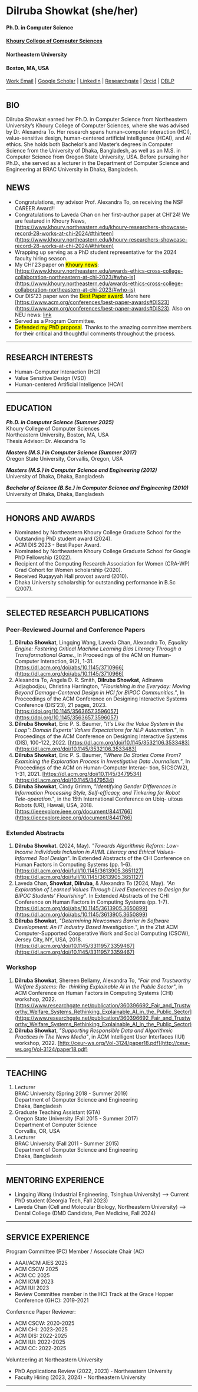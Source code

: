 # Dilruba Showkat (she/her)
#### Ph.D. in Computer Science
#### [Khoury College of Computer Sciences](https://www.khoury.northeastern.edu/people/dilruba-showkat/)
#### Northeastern University
#### Boston, MA, USA

<!-- ![title](Images/IMG_3267.jpg) -->
<!-- ![Dilruba](Images/IMG_3267.jpg){ width=10%,height:10px } -->


[Work Email](showkat.d@northeastern.edu) | [Google Scholar](https://scholar.google.com/citations?user=g7wnqBgAAAAJ&hl=en) | [LinkedIn](https://www.linkedin.com/in/dilruba-showkat-a644389/) | [Researchgate](https://www.researchgate.net/profile/Dilruba-Showkat) | [Orcid](https://orcid.org/0000-0003-3362-5800) | [DBLP](https://dblp.org/pid/135/9235.html)


--------------------------------------------------------------------------------

## BIO
Dilruba Showkat earned her Ph.D. in Computer Science from Northeastern University’s Khoury College of Computer Sciences, where she was advised by Dr. Alexandra To. Her research spans human–computer interaction (HCI), value-sensitive design, human-centered artificial intelligence (HCAI), and AI ethics. She holds both Bachelor’s and Master’s degrees in Computer Science from the University of Dhaka, Bangladesh, as well as an M.S. in Computer Science from Oregon State University, USA. Before pursuing her Ph.D., she served as a lecturer in the Department of Computer Science and Engineering at BRAC University in Dhaka, Bangladesh.

## NEWS
* Congratulations, my advisor Prof. Alexandra To, on receiving the NSF CAREER Award!!
* Congratulations to Laveda Chan on her first-author paper at CHI'24! We are featured in Khoury News, [https://www.khoury.northeastern.edu/khoury-researchers-showcase-record-28-works-at-chi-2024/#thirteen](https://www.khoury.northeastern.edu/khoury-researchers-showcase-record-28-works-at-chi-2024/#thirteen)
* Wrapping up serving as a PhD student representative for the 2024 faculty hiring season. 
* My CHI'23 paper on <mark> Khoury news</mark>: [https://www.khoury.northeastern.edu/awards-ethics-cross-college-collaboration-northeastern-at-chi-2023/#who-is](https://www.khoury.northeastern.edu/awards-ethics-cross-college-collaboration-northeastern-at-chi-2023/#who-is)
* Our DIS'23 paper won the <mark> Best Paper award</mark>. More here [https://www.acm.org/conferences/best-paper-awards#DIS23](https://www.acm.org/conferences/best-paper-awards#DIS23). Also on NEU news: [link](https://news.northeastern.edu/research/honors-awards/)
* Served as a Program Committee.
* <mark> Defended my PhD proposal</mark>. Thanks to the amazing committee members for their critical and thoughtful comments throughout the process.


--------------------------------------------------------------------------------

## RESEARCH INTERESTS
* Human-Computer Interaction (HCI)
* Value Sensitive Design (VSD)
* Human-centered Artificial Inteligence (HCAI)

--------------------------------------------------------------------------------

## EDUCATION

***Ph.D. in Computer Science (Summer 2025)*** \
Khoury College of Computer Sciences \
Northeastern University, Boston, MA, USA \
Thesis Advisor: Dr. Alexandra To 

***Masters (M.S.) in Computer Science (Summer 2017)*** \
Oregon State University, Corvallis, Oregon, USA

***Masters (M.S.) in Computer Science and Engineering (2012)*** \
University of Dhaka, Dhaka, Bangladesh 

***Bachelor of Science (B.Sc.) in Computer Science and Engineering (2010)*** \
University of Dhaka, Dhaka, Bangladesh 


--------------------------------------------------------------------------------

## HONORS AND AWARDS
* Nominated by Northeastern Khoury College Graduate School for the Outstanding PhD student award (2024).
* ACM DIS 2023 - Best Paper Award.
* Nominated by Northeastern Khoury College Graduate School for Google PhD Fellowship (2022).
* Recipient of the Computing Research Association for Women (CRA-WP) Grad Cohort for Women scholarship (2020).
* Received Ruqayyah Hall provost award (2010).
* Dhaka University scholarship for outstanding performance in B.Sc (2007).

--------------------------------------------------------------------------------

## SELECTED RESEARCH PUBLICATIONS

### Peer-Reviewed Journal and Conference Papers
1. **Dilruba Showkat**, Lingqing Wang, Laveda Chan, Alexandra To, *Equality Engine: Fostering Critical Machine Learning Bias Literacy Through a Transformational Game.*, In Proceedings of the ACM on Human-Computer Interaction, 9(2), 1-31. [https://dl.acm.org/doi/abs/10.1145/3710966](https://dl.acm.org/doi/abs/10.1145/3710966)
2. Alexandra To, Angela D. R. Smith, **Dilruba Showkat**, Adinawa Adjagbodjou, Christina Harrington, *"Flourishing in the Everyday: Moving Beyond Damage-Centered Design in HCI for BIPOC Communities."*, In Proceedings of the ACM Conference on Designing Interactive Systems Conference (DIS'23),
21 pages, 2023. [https://doi.org/10.1145/3563657.3596057](https://doi.org/10.1145/3563657.3596057)
3. **Dilruba Showkat**, Eric P. S. Baumer, *"It's Like the Value System in the Loop": Domain Experts'
Values Expectations for NLP Automation."*, In Proceedings of the ACM Conference on Designing
Interactive Systems (DIS), 100-122, 2022. [https://dl.acm.org/doi/10.1145/3532106.3533483](https://dl.acm.org/doi/10.1145/3532106.3533483)
4. **Dilruba Showkat**, Eric P. S. Baumer, *"Where Do Stories Come From? Examining the Exploration
Process in Investigative Data Journalism."*, In Proceedings of the ACM on Human-Computer Interac-
tion, 5(CSCW2), 1-31, 2021. [https://dl.acm.org/doi/10.1145/3479534](https://dl.acm.org/doi/10.1145/3479534)
5. **Dilruba Showkat**, Cindy Grimm, *"Identifying Gender Differences in Information Processing Style,
Self-efficacy, and Tinkering for Robot Tele-operation."*, in the 15th International Conference on Ubiq-
uitous Robots (UR), Hawaii, USA, 2018. [https://ieeexplore.ieee.org/document/8441766](https://ieeexplore.ieee.org/document/8441766)


### Extended Abstracts
1. **Dilruba Showkat**. (2024, May). *"Towards Algorithmic Reform: Low-Income Individuals Inclusion in AI/ML Literacy and Ethical Values-Informed Tool Design"*. In Extended Abstracts of the CHI Conference on Human Factors in Computing Systems (pp. 1-6). [https://dl.acm.org/doi/full/10.1145/3613905.3651127](https://dl.acm.org/doi/full/10.1145/3613905.3651127)
2. Laveda Chan, **Showkat, Dilruba**, & Alexandra To (2024, May). *"An Exploration of Learned Values Through Lived Experiences to Design for BIPOC Students’ Flourishing"*. In Extended Abstracts of the CHI Conference on Human Factors in Computing Systems (pp. 1-7). [https://dl.acm.org/doi/abs/10.1145/3613905.3650899](https://dl.acm.org/doi/abs/10.1145/3613905.3650899)
3. **Dilruba Showkat**, *"Determining Newcomers Barrier in Software Development: An IT Industry
Based Investigation.*", in the 21st ACM Computer-Supported Cooperative Work and Social Computing
(CSCW), Jersey City, NY, USA, 2018. [https://dl.acm.org/doi/10.1145/3311957.3359467](https://dl.acm.org/doi/10.1145/3311957.3359467)

### Workshop
1. **Dilruba Showkat**, Shereen Bellamy, Alexandra To, *"Fair and Trustworthy Welfare Systems: Re-
thinking Explainable AI in the Public Sector"*, in ACM Conference on Human Factors in Computing
Systems (CHI) workshop, 2022. [https://www.researchgate.net/publication/360396692_Fair_and_Trustworthy_Welfare_Systems_Rethinking_Explainable_AI_in_the_Public_Sector](https://www.researchgate.net/publication/360396692_Fair_and_Trustworthy_Welfare_Systems_Rethinking_Explainable_AI_in_the_Public_Sector)
2. **Dilruba Showkat**, *"Supporting Responsible Data and Algorithmic Practices in The News Media"*, in ACM Intelligent User Interfaces (IUI) workshop, 2022. [http://ceur-ws.org/Vol-3124/paper18.pdf](http://ceur-ws.org/Vol-3124/paper18.pdf)


--------------------------------------------------------------------------------

## TEACHING
1. Lecturer \
BRAC University (Spring 2018 - Summer 2019) \
Department of Computer Science and Engineering \
Dhaka, Bangladesh 
2. Graduate Teaching Assistant (GTA) \
Oregon State University (Fall 2015 - Summer 2017) \
Department of Computer Science \
Corvallis, OR, USA
3. Lecturer \
BRAC University (Fall 2011 - Summer 2015) \
Department of Computer Science and Engineering \
Dhaka, Bangladesh 

--------------------------------------------------------------------------------

## MENTORING EXPERIENCE
* Lingqing Wang (Industrial Engineering, Tsinghua University) --> Current PhD student (Georgia Tech, Fall 2023)
* Laveda Chan (Cell and Molecular Biology, Northeastern University) --> Dental College (DMD Candidate, Pen Medicine, Fall 2024)

--------------------------------------------------------------------------------

## SERVICE EXPERIENCE
Program Committee (PC) Member / Associate Chair (AC)
* AAAI/ACM AIES 2025
* ACM CSCW 2025
* ACM CC 2025 
* ACM ICMI 2023
* ACM IUI 2023
* Review Committee member in the HCI Track at the Grace Hopper Conference (GHC): 2019-2021
  
Conference Paper Reviewer:
* ACM CSCW: 2020-2025
* ACM CHI: 2023-2025 
* ACM DIS: 2022-2025
* ACM IUI: 2022-2025
* ACM CC: 2022-2025

Volunteering at Northeastern University
* PhD Applications Review (2022, 2023) - Northeastern University 
* Faculty Hiring (2023, 2024) - Northeastern University


--------------------------------------------------------------------------------

<!-- ## PERSONAL INTERESTS
I love pets; currently, I live with our apartment puppy, She's just adorable and provides a great escape from a hectic life. I also love capturing nature photographs, especially sunsets and flowers! A glimpse of all these escapes I share in my digital diary [Instagram](https://www.instagram.com/ecstasyethereal/?hl=en). -->



